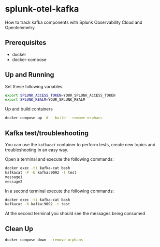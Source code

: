 # splunk-otel-kafka
How to track kafka components with Splunk Observability Cloud and Opentelemetry

## Prerequisites

- docker
- docker-compose

## Up and Running

Set these following variables

```bash
export SPLUNK_ACCESS_TOKEN=YOUR_SPLUNK_ACCESS_TOKEN
export SPLUNK_REALM=YOUR_SPLUNK_REALM
```

Up and build containers

```bash
docker-compose up -d --build --remove-orphans
```

## Kafka test/troubleshooting

You can use the `kafkacat` container to perform tests, create new topics and troubleshooting in an easy way.

Open a terminal and execute the following commands:

```bash
docker exec -ti kafka-cat bash
kafkacat -P -b kafka:9092 -t test
message1
message2
```

In a second terminal execute the following commands:

```bash
docker exec -ti kafka-cat bash
kafkacat -b kafka:9092 -t test
```
At the second terminal you should see the messages being consumed

## Clean Up

```bash
docker-compose down --remove-orphans
```
